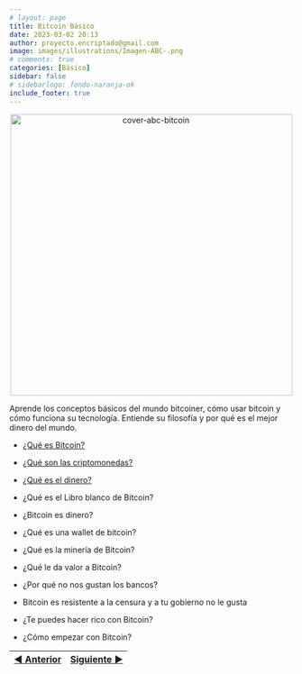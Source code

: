 ```yaml
---
# layout: page
title: Bitcoin Básico
date: 2023-03-02 20:13
author: proyecto.encriptado@gmail.com
image: images/illustrations/Imagen-ABC-.png
# comments: true
categories: [Básico]
sidebar: false 
# sidebarlogo: fondo-naranja-ok
include_footer: true
---
```


<div>
<p style = 'text-align:center;'>
<img src="/images/illustrations/Imagen-ABC-2.png/" alt="cover-abc-bitcoin" width="500px">
</p>
</div>

Aprende los conceptos básicos del mundo bitcoiner, cómo usar bitcoin y cómo funciona su tecnología. Entiende su filosofía y por qué es el mejor dinero del mundo.

* [¿Qué es Bitcoin?](/basic/que-es-bitcoin/)

* [¿Qué son las criptomonedas?](/basic/que-son-las-criptomonedas/)

* [¿Qué es el dinero?](/intermediate/que-es-el-dinero/)

* ¿Qué es el Libro blanco de Bitcoin?

* ¿Bitcoin es dinero?

* ¿Qué es una wallet de bitcoin?

* ¿Qué es la minería de Bitcoin?

* ¿Qué le da valor a Bitcoin?

* ¿Por qué no nos gustan los bancos?

* Bitcoin es resistente a la censura y a tu gobierno no le gusta

* ¿Te puedes hacer rico con Bitcoin?

* ¿Cómo empezar con Bitcoin?


|  [◀ Anterior](/basic/que-es-bitcoin/) | [Siguiente ▶](/basic/que-son-las-criptomonedas/) |
| :------------- | --------------: |